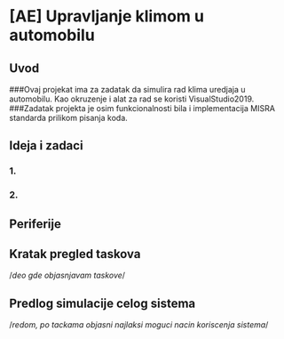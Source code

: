 # [AE] Upravljanje klimom u automobilu

## Uvod

  ###Ovaj projekat ima za zadatak da simulira rad klima uredjaja u automobilu. Kao okruzenje i alat za rad se koristi VisualStudio2019.
  ###Zadatak projekta je osim funkcionalnosti bila i implementacija MISRA standarda prilikom pisanja koda.

## Ideja i zadaci

### 1. 

### 2.

## Periferije

## Kratak pregled taskova

/*deo gde objasnjavam taskove*/

## Predlog simulacije celog sistema

/*redom, po tackama objasni najlaksi moguci nacin koriscenja sistema*/
